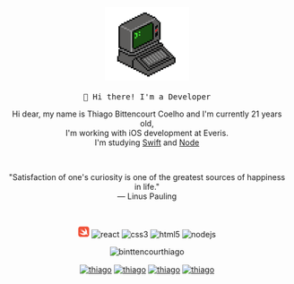 <p align="center">
  <img src="./pc.png" width="150px">
   <br><br>
  <samp>
    👋 Hi there! I'm a Developer
  </samp>

</p>

<!-- ABOUT OF ME -->
<p align="center" style="text-align: center;">
Hi dear, my name is Thiago Bittencourt Coelho and I'm currently 21 years old,<br>I'm working with iOS development at Everis.<br>I'm studying <a href="https://www.apple.com/br/swift/">Swift</a> and <a href="https://nodejs.org/en/">Node</a> 
</p>
<!-- QUOTE -->
<br>
<p align="center">
"Satisfaction of one's curiosity is one of the greatest sources of happiness in life."
<br>
― Linus Pauling
</p>
<br>

<!-- SOCIAL MEDIAS -->
<p align="center">
  
<img src="https://github.com/devicons/devicon/blob/master/icons/swift/swift-original.svg" alt="swift" width="20" height="20"/>
<img src="https://devicons.github.io/devicon/devicon.git/icons/react/react-original-wordmark.svg" alt="react" width="20" height="20"/>
<img src="https://devicons.github.io/devicon/devicon.git/icons/css3/css3-original-wordmark.svg" alt="css3"  width="20" height="20"/>
<img src="https://devicons.github.io/devicon/devicon.git/icons/html5/html5-original-wordmark.svg" alt="html5"  width="20" height="20"/>
<img src="https://devicons.github.io/devicon/devicon.git/icons/nodejs/nodejs-original.svg" alt="nodejs" width="20" height="20"/></p><p align="center">
<img src="https://github-readme-stats.vercel.app/api?username=bittencourthiago&show_icons=true" alt="binttencourthiago"/>
</p>

<p align="center">
<a href="https://www.linkedin.com/in/thiago-bittencourt-coelho-4353ba1a0/" target="blank"><img align="center" src="https://cdn.jsdelivr.net/npm/simple-icons@3.0.1/icons/linkedin.svg" alt="thiago" height="20" width="20" /></a>
<a href="https://pt.stackoverflow.com/users/191681/thiago-bittencourt-coelho" target="blank"><img align="center" src="https://cdn.jsdelivr.net/npm/simple-icons@3.0.1/icons/stackoverflow.svg" alt="thiago" height="20" width="20" /></a>
<a href="https://codesandbox.com/u/thiago" target="blank"><img align="center" src="https://cdn.jsdelivr.net/npm/simple-icons@3.0.1/icons/codesandbox.svg" alt="thiago" height="20" width="20" /></a>
<a href="https://instagram.com/tb.coelho" target="blank"><img align="center" src="https://cdn.jsdelivr.net/npm/simple-icons@3.0.1/icons/instagram.svg" alt="thiago" height="20" width="20" /></a>
</p>
